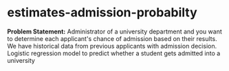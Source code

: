# estimates-admission-probabilty
**Problem Statement:** Administrator of a university department and you want to determine each applicant's chance of admission based on their results. We have historical data from previous applicants with admission decision. Logistic regression model to predict whether a student gets admitted into a university
